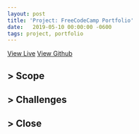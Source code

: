 ```yaml
---
layout: post
title: 'Project: FreeCodeCamp Portfolio'
date:   2019-05-10 00:00:00 -0600
tags: project, portfolio
---
```

<a class="btn btn-danger" href="https://c0d3bin.herokuapp.com">View Live</a>
<a class="btn" href="https://github.com/Alex-Cannon/codebin">View Github</a>

## > Scope

## > Challenges

## > Close
